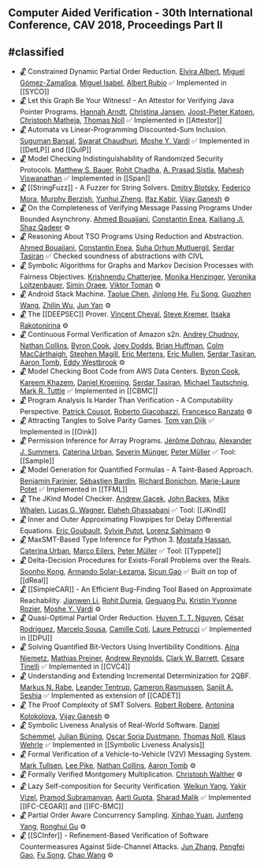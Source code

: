 ## Computer Aided Verification - 30th International Conference, CAV 2018, Proceedings Part II
#classified
---
-	[🔓](https://doi.org/10.1007/978-3-319-96142-2_24) Constrained Dynamic Partial Order Reduction.
	[Elvira Albert](https://dblp.org/pid/a/ElviraAlbert.html), [Miguel Gómez-Zamalloa](https://dblp.org/pid/26/669.html), [Miguel Isabel](https://dblp.org/pid/177/0262.html), [Albert Rubio](https://dblp.org/pid/29/6684.html)
	✅ Implemented in [[SYCO]]
-	[🔓](https://doi.org/10.1007/978-3-319-96142-2_1) Let this Graph Be Your Witness! - An Attestor for Verifying Java Pointer Programs.
	[Hannah Arndt](https://dblp.org/pid/200/7994.html), [Christina Jansen](https://dblp.org/pid/75/9687.html), [Joost-Pieter Katoen](https://dblp.org/pid/k/JoostPieterKatoen.html), [Christoph Matheja](https://dblp.org/pid/172/5070.html), [Thomas Noll](https://dblp.org/pid/31/248-1.html)
	✅ Implemented in [[Attestor]]
-	[🔓](https://doi.org/10.1007/978-3-319-96142-2_9) Automata vs Linear-Programming Discounted-Sum Inclusion.
	[Suguman Bansal](https://dblp.org/pid/217/4777.html), [Swarat Chaudhuri](https://dblp.org/pid/37/6100.html), [Moshe Y. Vardi](https://dblp.org/pid/v/MosheYVardi.html)
	✅ Implemented in [[DetLP]] and [[QuIP]]
-	[🔓](https://doi.org/10.1007/978-3-319-96142-2_10) Model Checking Indistinguishability of Randomized Security Protocols.
	[Matthew S. Bauer](https://dblp.org/pid/46/8261.html), [Rohit Chadha](https://dblp.org/pid/c/RohitChadha.html), [A. Prasad Sistla](https://dblp.org/pid/s/APrasadSistla.html), [Mahesh Viswanathan](https://dblp.org/pid/23/2759-1.html)
	✅ Implemented in [[Span]]
-	[🔓](https://doi.org/10.1007/978-3-319-96142-2_6) [[StringFuzz]] - A Fuzzer for String Solvers.
	[Dmitry Blotsky](https://dblp.org/pid/223/5185.html), [Federico Mora](https://dblp.org/pid/82/5093.html), [Murphy Berzish](https://dblp.org/pid/180/5429.html), [Yunhui Zheng](https://dblp.org/pid/47/702.html), [Ifaz Kabir](https://dblp.org/pid/202/2276.html), [Vijay Ganesh](https://dblp.org/pid/g/VijayGanesh.html)
	⚙️
-	[🔓](https://doi.org/10.1007/978-3-319-96142-2_23) On the Completeness of Verifying Message Passing Programs Under Bounded Asynchrony.
	[Ahmed Bouajjani](https://dblp.org/pid/b/AhmedBouajjani.html), [Constantin Enea](https://dblp.org/pid/72/2839.html), [Kailiang Ji](https://dblp.org/pid/166/0923.html), [Shaz Qadeer](https://dblp.org/pid/q/ShazQadeer.html)
	⚙️
-	[🔓](https://doi.org/10.1007/978-3-319-96142-2_21) Reasoning About TSO Programs Using Reduction and Abstraction.
	[Ahmed Bouajjani](https://dblp.org/pid/b/AhmedBouajjani.html), [Constantin Enea](https://dblp.org/pid/72/2839.html), [Suha Orhun Mutluergil](https://dblp.org/pid/170/4198.html), [Serdar Tasiran](https://dblp.org/pid/88/1444.html)
	✅ Checked soundness of abstractions with CIVL
-	[🔓](https://doi.org/10.1007/978-3-319-96142-2_13) Symbolic Algorithms for Graphs and Markov Decision Processes with Fairness Objectives.
	[Krishnendu Chatterjee](https://dblp.org/pid/92/5602.html), [Monika Henzinger](https://dblp.org/pid/h/MonikaRauchHenzinger.html), [Veronika Loitzenbauer](https://dblp.org/pid/132/9047.html), [Simin Oraee](https://dblp.org/pid/218/5331.html), [Viktor Toman](https://dblp.org/pid/215/3408.html)
	⚙️
-	[🔓](https://doi.org/10.1007/978-3-319-96142-2_29) Android Stack Machine.
	[Taolue Chen](https://dblp.org/pid/28/4743.html), [Jinlong He](https://dblp.org/pid/204/0042.html), [Fu Song](https://dblp.org/pid/09/10016.html), [Guozhen Wang](https://dblp.org/pid/223/5357.html), [Zhilin Wu](https://dblp.org/pid/71/3710.html), [Jun Yan](https://dblp.org/pid/89/5901.html)
	⚙️
-	[🔓](https://doi.org/10.1007/978-3-319-96142-2_4) The [[DEEPSEC]] Prover.
	[Vincent Cheval](https://dblp.org/pid/62/8336.html), [Steve Kremer](https://dblp.org/pid/k/SteveKremer.html), [Itsaka Rakotonirina](https://dblp.org/pid/223/5215.html)
	⚙️
-	[🔓](https://doi.org/10.1007/978-3-319-96142-2_26) Continuous Formal Verification of Amazon s2n.
	[Andrey Chudnov](https://dblp.org/pid/94/3130.html), [Nathan Collins](https://dblp.org/pid/65/10809.html), [Byron Cook](https://dblp.org/pid/36/113.html), [Joey Dodds](https://dblp.org/pid/223/5187.html), [Brian Huffman](https://dblp.org/pid/69/3465.html), [Colm MacCárthaigh](https://dblp.org/pid/223/4997.html), [Stephen Magill](https://dblp.org/pid/30/5360.html), [Eric Mertens](https://dblp.org/pid/143/2709.html), [Eric Mullen](https://dblp.org/pid/19/9842.html), [Serdar Tasiran](https://dblp.org/pid/88/1444.html), [Aaron Tomb](https://dblp.org/pid/91/466.html), [Eddy Westbrook](https://dblp.org/pid/223/5374.html)
	⚙️
-	[🔓](https://doi.org/10.1007/978-3-319-96142-2_28) Model Checking Boot Code from AWS Data Centers.
	[Byron Cook](https://dblp.org/pid/36/113.html), [Kareem Khazem](https://dblp.org/pid/178/2891.html), [Daniel Kroening](https://dblp.org/pid/k/DanielKroening.html), [Serdar Tasiran](https://dblp.org/pid/88/1444.html), [Michael Tautschnig](https://dblp.org/pid/18/1323.html), [Mark R. Tuttle](https://dblp.org/pid/t/MarkRTuttle.html)
	✅ Implemented in [[CBMC]]
-	[🔓](https://doi.org/10.1007/978-3-319-96142-2_8) Program Analysis Is Harder Than Verification - A Computability Perspective.
	[Patrick Cousot](https://dblp.org/pid/c/PCousot.html), [Roberto Giacobazzi](https://dblp.org/pid/g/RobertoGiacobazzi.html), [Francesco Ranzato](https://dblp.org/pid/r/FRanzato.html)
	⚙️
-	[🔓](https://doi.org/10.1007/978-3-319-96142-2_14) Attracting Tangles to Solve Parity Games.
	[Tom van Dijk](https://dblp.org/pid/126/8210.html)
	✅ Implemented in [[Oink]]
-	[🔓](https://doi.org/10.1007/978-3-319-96142-2_7) Permission Inference for Array Programs.
	[Jérôme Dohrau](https://dblp.org/pid/156/9072.html), [Alexander J. Summers](https://dblp.org/pid/76/5160.html), [Caterina Urban](https://dblp.org/pid/130/9842.html), [Severin Münger](https://dblp.org/pid/218/5563.html), [Peter Müller](https://dblp.org/pid/m/PMuller1.html)
	✅ Tool: [[Sample]]
-	[🔓](https://doi.org/10.1007/978-3-319-96142-2_19) Model Generation for Quantified Formulas - A Taint-Based Approach.
	[Benjamin Farinier](https://dblp.org/pid/215/4462.html), [Sébastien Bardin](https://dblp.org/pid/b/SebastienBardin.html), [Richard Bonichon](https://dblp.org/pid/75/3724.html), [Marie-Laure Potet](https://dblp.org/pid/37/5694.html)
	✅ Implemented in [[TFML]]
-	[🔓](https://doi.org/10.1007/978-3-319-96142-2_3) The JKind Model Checker.
	[Andrew Gacek](https://dblp.org/pid/84/6151.html), [John Backes](https://dblp.org/pid/97/8857.html), [Mike Whalen](https://dblp.org/pid/70/5189.html), [Lucas G. Wagner](https://dblp.org/pid/94/7566.html), [Elaheh Ghassabani](https://dblp.org/pid/172/4689.html)
	✅ Tool: [[JKind]]
-	[🔓](https://doi.org/10.1007/978-3-319-96142-2_31) Inner and Outer Approximating Flowpipes for Delay Differential Equations.
	[Eric Goubault](https://dblp.org/pid/90/1132.html), [Sylvie Putot](https://dblp.org/pid/61/1269.html), [Lorenz Sahlmann](https://dblp.org/pid/223/5310.html)
	⚙️
-	[🔓](https://doi.org/10.1007/978-3-319-96142-2_2) MaxSMT-Based Type Inference for Python 3.
	[Mostafa Hassan](https://dblp.org/pid/223/5094.html), [Caterina Urban](https://dblp.org/pid/130/9842.html), [Marco Eilers](https://dblp.org/pid/217/4745.html), [Peter Müller](https://dblp.org/pid/m/PMuller1.html)
	✅ Tool: [[Typpete]]
-	[🔓](https://doi.org/10.1007/978-3-319-96142-2_15) Delta-Decision Procedures for Exists-Forall Problems over the Reals.
	[Soonho Kong](https://dblp.org/pid/43/7541.html), [Armando Solar-Lezama](https://dblp.org/pid/95/6919.html), [Sicun Gao](https://dblp.org/pid/22/8296.html)
	✅ Built on top of [[dReal]]
-	[🔓](https://doi.org/10.1007/978-3-319-96142-2_5) [[SimpleCAR]] - An Efficient Bug-Finding Tool Based on Approximate Reachability.
	[Jianwen Li](https://dblp.org/pid/21/8669.html), [Rohit Dureja](https://dblp.org/pid/208/7416.html), [Geguang Pu](https://dblp.org/pid/33/1678.html), [Kristin Yvonne Rozier](https://dblp.org/pid/67/519.html), [Moshe Y. Vardi](https://dblp.org/pid/v/MosheYVardi.html)
	⚙️
-	[🔓](https://doi.org/10.1007/978-3-319-96142-2_22) Quasi-Optimal Partial Order Reduction.
	[Huyen T. T. Nguyen](https://dblp.org/pid/215/3598.html), [César Rodríguez](https://dblp.org/pid/74/9958.html), [Marcelo Sousa](https://dblp.org/pid/123/7772.html), [Camille Coti](https://dblp.org/pid/78/4708.html), [Laure Petrucci](https://dblp.org/pid/p/LaurePetrucci.html)
	✅ Implemented in [[DPU]]
-	[🔓](https://doi.org/10.1007/978-3-319-96142-2_16) Solving Quantified Bit-Vectors Using Invertibility Conditions.
	[Aina Niemetz](https://dblp.org/pid/115/4373.html), [Mathias Preiner](https://dblp.org/pid/115/4371.html), [Andrew Reynolds](https://dblp.org/pid/41/9861.html), [Clark W. Barrett](https://dblp.org/pid/b/ClarkWBarrett.html), [Cesare Tinelli](https://dblp.org/pid/37/4921.html)
	✅ Implemented in [[CVC4]]
-	[🔓](https://doi.org/10.1007/978-3-319-96142-2_17) Understanding and Extending Incremental Determinization for 2QBF.
	[Markus N. Rabe](https://dblp.org/pid/88/1112-2.html), [Leander Tentrup](https://dblp.org/pid/143/2715.html), [Cameron Rasmussen](https://dblp.org/pid/223/5057.html), [Sanjit A. Seshia](https://dblp.org/pid/s/SanjitASeshia.html)
	✅ Implemented as extension of [[CADET]]
-	[🔓](https://doi.org/10.1007/978-3-319-96142-2_18) The Proof Complexity of SMT Solvers.
	[Robert Robere](https://dblp.org/pid/122/2714.html), [Antonina Kolokolova](https://dblp.org/pid/91/5785.html), [Vijay Ganesh](https://dblp.org/pid/g/VijayGanesh.html)
	⚙️
-	[🔓](https://doi.org/10.1007/978-3-319-96142-2_27) Symbolic Liveness Analysis of Real-World Software.
	[Daniel Schemmel](https://dblp.org/pid/119/0975.html), [Julian Büning](https://dblp.org/pid/223/5126.html), [Oscar Soria Dustmann](https://dblp.org/pid/89/8919.html), [Thomas Noll](https://dblp.org/pid/31/248-1.html), [Klaus Wehrle](https://dblp.org/pid/w/KlausWehrle.html)
	✅ Implemented in [[Symbolic Liveness Analysis]]
-	[🔓](https://doi.org/10.1007/978-3-319-96142-2_25) Formal Verification of a Vehicle-to-Vehicle (V2V) Messaging System.
	[Mark Tullsen](https://dblp.org/pid/95/6125.html), [Lee Pike](https://dblp.org/pid/p/LeePike.html), [Nathan Collins](https://dblp.org/pid/65/10809.html), [Aaron Tomb](https://dblp.org/pid/91/466.html)
	⚙️
-	[🔓](https://doi.org/10.1007/978-3-319-96142-2_30) Formally Verified Montgomery Multiplication.
	[Christoph Walther](https://dblp.org/pid/w/ChristophWalther.html)
	⚙️
-	[🔓](https://doi.org/10.1007/978-3-319-96142-2_11) Lazy Self-composition for Security Verification.
	[Weikun Yang](https://dblp.org/pid/167/0229.html), [Yakir Vizel](https://dblp.org/pid/86/2578.html), [Pramod Subramanyan](https://dblp.org/pid/27/8110.html), [Aarti Gupta](https://dblp.org/pid/18/2229.html), [Sharad Malik](https://dblp.org/pid/79/6934.html)
	✅ Implemented [[IFC-CEGAR]] and [[IFC-BMC]]
-	[🔓](https://doi.org/10.1007/978-3-319-96142-2_20) Partial Order Aware Concurrency Sampling.
	[Xinhao Yuan](https://dblp.org/pid/70/10355.html), [Junfeng Yang](https://dblp.org/pid/71/3724.html), [Ronghui Gu](https://dblp.org/pid/155/8148.html)
	⚙️
-	[🔓](https://doi.org/10.1007/978-3-319-96142-2_12) [[SCInfer]] - Refinement-Based Verification of Software Countermeasures Against Side-Channel Attacks.
	[Jun Zhang](https://dblp.org/pid/29/4190.html), [Pengfei Gao](https://dblp.org/pid/147/0949.html), [Fu Song](https://dblp.org/pid/09/10016.html), [Chao Wang](https://dblp.org/pid/w/ChaoWang.html)
	⚙️
